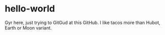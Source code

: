 # hello-world

Gyr here, just trying to GitGud at this GitHub.
I like tacos more than Hubot, Earth or Moon variant.
